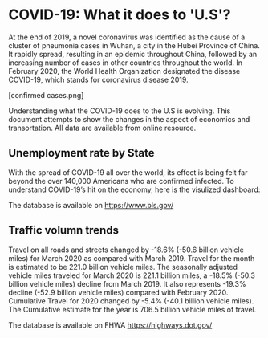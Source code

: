 
# COVID-19: What it does to 'U.S'?

At the end of 2019, a novel coronavirus was identified as the cause of a cluster of pneumonia cases in Wuhan, a city in the Hubei Province of China. It rapidly spread, resulting in an epidemic throughout China, followed by an increasing number of cases in other countries throughout the world. In February 2020, the World Health Organization designated the disease COVID-19, which stands for coronavirus disease 2019. 

[confirmed cases.png]

Understanding what the COVID-19 does to the U.S is evolving. This document attempts to show the changes in the aspect of economics and transortation. All data are available from online resource. 

## Unemployment rate by State

With the spread of COVID-19 all over the world, its effect is being felt far beyond the over 140,000 Americans who are confirmed infected.
To understand COVID-19’s hit on the economy, here is the visulized dashboard:


The database is available on https://www.bls.gov/

## Traffic volumn trends

Travel on all roads and streets changed by -18.6% (-50.6 billion vehicle miles) for March 2020 as compared with March 2019. Travel for the month is estimated to be 221.0 billion vehicle miles. The seasonally adjusted vehicle miles traveled for March 2020 is 221.1 billion miles, a -18.5% (-50.3 billion vehicle miles) decline from March 2019. It also represents -19.3% decline (-52.9 billion vehicle miles) compared with February 2020. Cumulative Travel for 2020 changed by -5.4% (-40.1 billion vehicle miles). The Cumulative estimate for the year is 706.5 billion vehicle miles of travel.

The database is available on FHWA https://highways.dot.gov/
